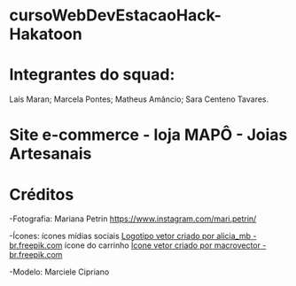 # cursoWebDevEstacaoHack-Hakatoon

# Integrantes do squad:

Laís Maran;
Marcela Pontes;
Matheus Amâncio;
Sara Centeno Tavares.

# Site e-commerce - loja MAPÔ - Joias Artesanais

# Créditos
-Fotografia:
Mariana Petrin
https://www.instagram.com/mari.petrin/

-Ícones:
ícones mídias sociais <a href="https://br.freepik.com/vetores/logotipo">Logotipo vetor criado por alicia_mb - br.freepik.com</a>
ícone do carrinho <a href="https://br.freepik.com/vetores/icone">Ícone vetor criado por macrovector - br.freepik.com</a>

-Modelo:
Marciele Cipriano
